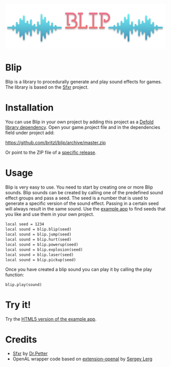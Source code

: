 ![](images/BLIP-HERO-PA01.png)
# Blip
Blip is a library to procedurally generate and play sound effects for games. The library is based on the [Sfxr](https://github.com/grimfang4/sfxr) project.

# Installation
You can use Blip in your own project by adding this project as a [Defold library dependency](http://www.defold.com/manuals/libraries/). Open your game.project file and in the dependencies field under project add:

https://github.com/britzl/blip/archive/master.zip

Or point to the ZIP file of a [specific release](https://github.com/britzl/blip/releases).

# Usage
Blip is very easy to use. You need to start by creating one or more Blip sounds. Blip sounds can be created by calling one of the predefined sound effect groups and pass a seed. The seed is a number that is used to generate a specific version of the sound effect. Passing in a certain seed will always result in the same sound. Use the [example app](example/) to find seeds that you like and use them in your own project.

	local seed = 1234
	local sound = blip.blip(seed)
	local sound = blip.jump(seed)
	local sound = blip.hurt(seed)
	local sound = blip.powerup(seed)
	local sound = blip.explosion(seed)
	local sound = blip.laser(seed)
	local sound = blip.pickup(seed)

 Once you have created a blip sound you can play it by calling the play function:

 	blip.play(sound)

# Try it!
Try the [HTML5 version of the example app](https://britzl.github.io/Blip/).

# Credits
* [Sfxr](https://github.com/grimfang4/sfxr) by [Dr.Petter](http://www.drpetter.se/)
* OpenAL wrapper code based on [extension-openal](https://github.com/Lerg/extension-openal) by [Sergey Lerg](https://github.com/Lerg)
